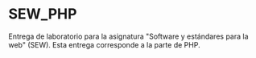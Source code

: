 # SEW_PHP
Entrega de laboratorio para la asignatura "Software y estándares para la web" (SEW). Esta entrega corresponde a la parte de PHP.
